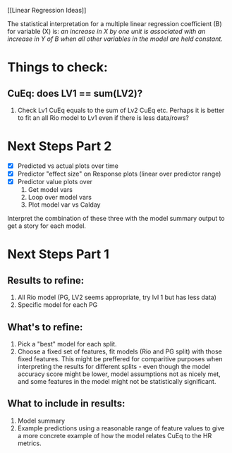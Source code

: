 [[Linear Regression Ideas]]

The statistical interpretation for a multiple linear regression coefficient (B) for variable (X) is: 
	_an increase in X by one unit is associated with an increase in Y of B when all other variables in the model are held constant._

# Things to check:

## CuEq: does LV1 == sum(LV2)?
1. Check Lv1 CuEq equals to the sum of Lv2 CuEq etc. Perhaps it is better to fit an all Rio model to Lv1 even if there is less data/rows?

# Next Steps Part 2
- [x] Predicted vs actual plots over time
- [x] Predictor "effect size" on Response plots (linear over predictor range)
- [x] Predictor value plots over 
	1. Get model vars
	2. Loop over model vars
	3. Plot model var vs Calday



Interpret the combination of these three with the model summary output to get a story for each model. 

# Next Steps Part 1

## Results to refine:
1. All Rio model (PG, LV2 seems appropriate, try lvl 1 but has less data)
2. Specific model for each PG

## What's to refine:
1. Pick a "best" model for each split. 
2. Choose a fixed set of features, fit models (Rio and PG split) with those fixed features. This might be preffered for comparitive purposes when interpreting the results for different splits - even though the model accuracy score might be lower, model assumptions not as nicely met, and some features in the model might not be statistically significant. 

## What to include in results:
1. Model summary
2. Example predictions using a reasonable range of feature values to give a more concrete example of how the model relates CuEq to the HR metrics. 



